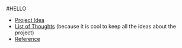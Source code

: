 #HELLO
* [Project Idea](https://github.com/GHLgh/markItDown/blob/master/idea.md)
* [List of Thoughts](https://github.com/GHLgh/markItDown/blob/master/thoughtStream.md) (because it is cool to keep all the ideas about the project)
* [Reference](https://github.com/GHLgh/markItDown/blob/master/reference.md)
